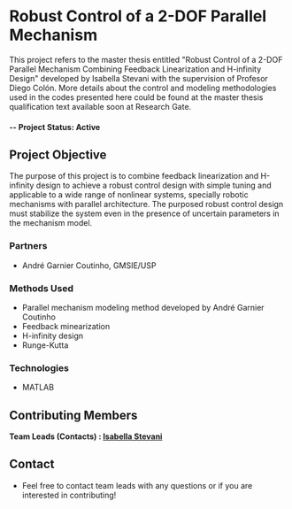 # Robust Control of a 2-DOF Parallel Mechanism
This project refers to the master thesis entitled "Robust Control of a 2-DOF Parallel Mechanism Combining Feedback Linearization and H-infinity Design" developed by Isabella Stevani with the supervision of Profesor Diego Colón. More details about the control and modeling methodologies used in the codes presented here could be found at the master thesis qualification text available soon at Research Gate. 

#### -- Project Status: Active

## Project Objective
The purpose of this project is to combine feedback linearization and H-infinity design to achieve a robust control design with simple tuning and applicable to a wide range of nonlinear systems, specially robotic mechanisms with parallel architecture. The purposed robust control design must stabilize the system even in the presence of uncertain parameters in the mechanism model.

### Partners
* André Garnier Coutinho, GMSIE/USP

### Methods Used
* Parallel mechanism modeling method developed by André Garnier Coutinho
* Feedback minearization
* H-infinity design
* Runge-Kutta

### Technologies
* MATLAB

## Contributing Members

**Team Leads (Contacts) : [Isabella Stevani](https://github.com/isabella-stevani)**

## Contact
* Feel free to contact team leads with any questions or if you are interested in contributing!
